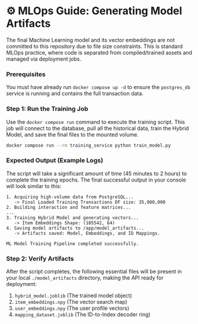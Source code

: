 # ⚙️ MLOps Guide: Generating Model Artifacts

The final Machine Learning model and its vector embeddings are not committed to this repository due to file size constraints. This is standard MLOps practice, where code is separated from compiled/trained assets and managed via deployment jobs.

### Prerequisites

You must have already run `docker compose up -d` to ensure the `postgres_db` service is running and contains the full transaction data.

### Step 1: Run the Training Job

Use the `docker compose run` command to execute the training script. This job will connect to the database, pull all the historical data, train the Hybrid Model, and save the final files to the mounted volume.

```bash
docker compose run --rm training_service python train_model.py
```

### Expected Output (Example Logs)

The script will take a significant amount of time (45 minutes to 2 hours) to complete the training epochs. The final successful output in your console will look similar to this:

```plaintext
1. Acquiring high-volume data from PostgreSQL...
   -> Final Loaded Training Transactions DF size: 35,000,000
2. Building interaction and feature matrices...
...
3. Training Hybrid Model and generating vectors...
   -> Item Embeddings Shape: (105542, 64)
4. Saving model artifacts to /app/model_artifacts...
   -> Artifacts saved: Model, Embeddings, and ID Mappings.

ML Model Training Pipeline completed successfully.
```

### Step 2: Verify Artifacts

After the script completes, the following essential files will be present in your local `./model_artifacts` directory, making the API ready for deployment:

1.  `hybrid_model.joblib` (The trained model object)
2.  `item_embeddings.npy` (The vector search map)
3.  `user_embeddings.npy` (The user profile vectors)
4.  `mapping_dataset.joblib` (The ID-to-Index decoder ring)